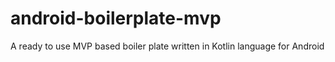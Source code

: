 # android-boilerplate-mvp
A ready to use MVP based boiler plate written in Kotlin language for Android
